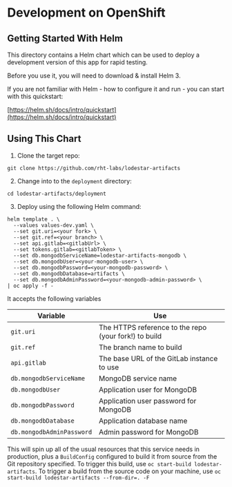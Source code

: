 # Development on OpenShift

## Getting Started With Helm

This directory contains a Helm chart which can be used to deploy a development version of this app for rapid testing.

Before you use it, you will need to download & install Helm 3.

If you are not familiar with Helm - how to configure it and run - you can start with this quickstart:

[https://helm.sh/docs/intro/quickstart](https://helm.sh/docs/intro/quickstart)

## Using This Chart

1. Clone the target repo:

```
git clone https://github.com/rht-labs/lodestar-artifacts
```

2. Change into to the `deployment` directory:

```
cd lodestar-artifacts/deployment
```

3. Deploy using the following Helm command:

```shell script
helm template . \
  --values values-dev.yaml \
  --set git.uri=<your fork> \
  --set git.ref=<your branch> \
  --set api.gitlab=<gitlabUrl> \
  --set tokens.gitlab=<gitlabToken> \
  --set db.mongodbServiceName=lodestar-artifacts-mongodb \
  --set db.mongodbUser=<your-mongodb-user> \
  --set db.mongodbPassword=<your-mongodb-password> \
  --set db.mongodbDatabase=artifacts \
  --set db.mongodbAdminPassword=<your-mongodb-admin-password> \
| oc apply -f -
```

It accepts the following variables

| Variable  | Use  |
|---|---|
| `git.uri` | The HTTPS reference to the repo (your fork!) to build  |
| `git.ref` | The branch name to build  |
| `api.gitlab` | The base URL of the GitLab instance to use |
| `db.mongodbServiceName` | MongoDB service name |
| `db.mongodbUser` | Application user for MongoDB |
| `db.mongodbPassword` | Application user password for MongoDB |
| `db.mongodbDatabase` | Application database name |
| `db.mongodbAdminPassword` | Admin password for MongoDB |

This will spin up all of the usual resources that this service needs in production, plus a `BuildConfig` configured to build it from source from the Git repository specified. To trigger this build, use `oc start-build lodestar-artifacts`. To trigger a build from the source code on your machine, use `oc start-build lodestar-artifacts --from-dir=. -F`
